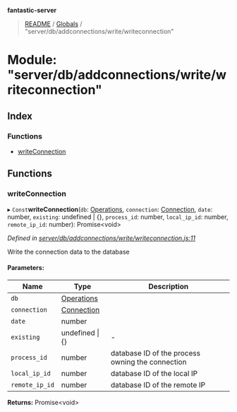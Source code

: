 **fantastic-server**

> [README](../README.md) / [Globals](../globals.md) / "server/db/addconnections/write/writeconnection"

# Module: "server/db/addconnections/write/writeconnection"

## Index

### Functions

* [writeConnection](_server_db_addconnections_write_writeconnection_.md#writeconnection)

## Functions

### writeConnection

▸ `Const`**writeConnection**(`db`: [Operations](_packages_fantastic_utils_db_types_d_.md#operations), `connection`: [Connection](_server_db_types_d_.md#connection), `date`: number, `existing`: undefined \| {}, `process_id`: number, `local_ip_id`: number, `remote_ip_id`: number): Promise\<void>

*Defined in [server/db/addconnections/write/writeconnection.js:11](https://github.com/besimorhino/project-fantastic/blob/af5d0de/server/db/addconnections/write/writeconnection.js#L11)*

Write the connection data to the database

#### Parameters:

Name | Type | Description |
------ | ------ | ------ |
`db` | [Operations](_packages_fantastic_utils_db_types_d_.md#operations) |  |
`connection` | [Connection](_server_db_types_d_.md#connection) |  |
`date` | number |  |
`existing` | undefined \| {} | - |
`process_id` | number | database ID of the process owning the connection |
`local_ip_id` | number | database ID of the local IP |
`remote_ip_id` | number | database ID of the remote IP  |

**Returns:** Promise\<void>
